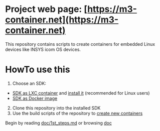 # Project web page: [https://m3-container.net](https://m3-container.net)
This repository contains scripts to create containers for embedded Linux devices like INSYS icom OS devices.

# HowTo use this
1. Choose an SDK:
* [SDK as LXC container](https://m3-container.net/M3_Container/SDK/M3_SDK_LXC.tar.gz) and [install it](doc/Install_SDK_as_LXC_container.md) (recommended for Linux users)
* [SDK as Docker image](doc/Install_SDK_as_Docker_container.md)
2. Clone this repository into the installed SDK
3. Use the build scripts of the repository to [create new containers](doc/HowTo_create_a_container.md)

Begin by reading [doc/1st_steps.md](doc/1st_steps.md) or browsing [doc](doc/)
